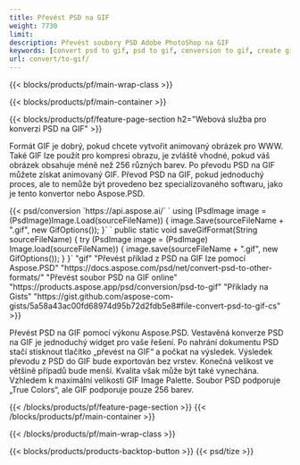 ```yaml
---
title: Převést PSD na GIF
weight: 7730
limit: 
description: Převést soubory PSD Adobe PhotoShop na GIF
keywords: [convert psd to gif, psd to gif, conversion to gif, create gif from psd, print psd as gif]
url: convert/to-gif/
---
```


{{< blocks/products/pf/main-wrap-class >}}

{{< blocks/products/pf/main-container >}}

{{< blocks/products/pf/feature-page-section h2="Webová služba pro konverzi PSD na GIF" >}}
<p>Formát GIF je dobrý, pokud chcete vytvořit animovaný obrázek pro WWW. Také GIF lze použít pro kompresi obrazu, je zvláště vhodné, pokud váš obrázek obsahuje méně než 256 různých barev. Po převodu PSD na GIF můžete získat animovaný GIF. Převod PSD na GIF, pokud jednoduchý proces, ale to nemůže být provedeno bez specializovaného softwaru, jako je tento konvertor nebo Aspose.PSD.</p>
{{< psd/conversion `https://api.aspose.ai/` 
`    using (PsdImage image = (PsdImage)Image.Load(sourceFileName))
    {
        image.Save(sourceFileName + ".gif",  new GifOptions());
    }` 
	`    public static void saveGifFormat(String sourceFileName) {
        try (PsdImage image = (PsdImage) Image.load(sourceFileName)) {
            image.save(sourceFileName + ".gif", new GifOptions());
        }
    }` 
"gif" 
"Převést příklad z PSD na GIF lze pomocí Aspose.PSD"  "https://docs.aspose.com/psd/net/convert-psd-to-other-formats/" 
"Převést soubor PSD na GIF online" "https://products.aspose.app/psd/conversion/psd-to-gif" 
"Příklady na Gists" "https://gist.github.com/aspose-com-gists/5a58a43ac00fd68974d95b72d2fdb5e8#file-convert-psd-to-gif-cs" >}}
<p>Převést PSD na GIF pomocí výkonu Aspose.PSD. Vestavěná konverze PSD na GIF je jednoduchý widget pro vaše řešení. Po nahrání dokumentu PSD stačí stisknout tlačítko „převést na GIF“ a počkat na výsledek. Výsledek převodu z PSD do GIF bude exportován bez vrstev. Konečná velikost ve většině případů bude menší. Kvalita však může být také vynechána. Vzhledem k maximální velikosti GIF Image Palette. Soubor PSD podporuje „True Colors“, ale GIF podporuje pouze 256 barev. </p>
{{< /blocks/products/pf/feature-page-section >}}
{{< /blocks/products/pf/main-container >}}


{{< /blocks/products/pf/main-wrap-class >}}

{{< blocks/products/products-backtop-button >}}
{{< psd/tize >}}
